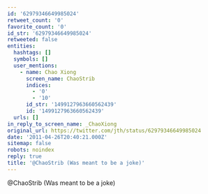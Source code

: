 ```yaml
---
id: '62979346649985024'
retweet_count: '0'
favorite_count: '0'
id_str: '62979346649985024'
retweeted: false
entities:
  hashtags: []
  symbols: []
  user_mentions:
    - name: Chao Xiong
      screen_name: ChaoStrib
      indices:
        - '0'
        - '10'
      id_str: '1499127963660562439'
      id: '1499127963660562439'
  urls: []
in_reply_to_screen_name: _ChaoXiong
original_url: https://twitter.com/jth/status/62979346649985024
date: '2011-04-26T20:40:21.000Z'
sitemap: false
robots: noindex
reply: true
title: '@ChaoStrib (Was meant to be a joke)'
---
```


@ChaoStrib (Was meant to be a joke)